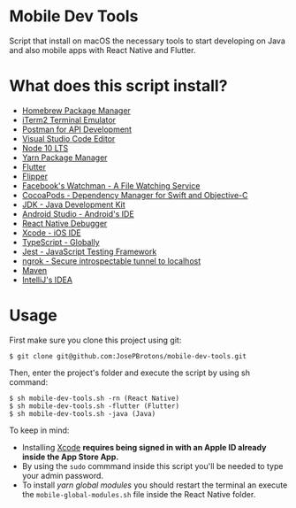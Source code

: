 
# Mobile Dev Tools

Script that install on macOS the necessary tools to start developing on Java and also mobile apps with React Native and Flutter.

# What does this script install?

- [Homebrew Package Manager](https://brew.sh/)
- [iTerm2 Terminal Emulator](https://iterm2.com/)
- [Postman for API Development](https://www.postman.com/)
- [Visual Studio Code Editor](https://code.visualstudio.com/)
- [Node 10 LTS](https://nodejs.org/en/)
- [Yarn Package Manager](https://yarnpkg.com/)
- [Flutter](https://flutter.dev)
- [Flipper](https://fbflipper.com)
- [Facebook's Watchman - A File Watching Service](https://facebook.github.io/watchman/)
- [CocoaPods - Dependency Manager for Swift and Objective-C](https://cocoapods.org/)
- [JDK - Java Development Kit](https://openjdk.java.net/)
- [Android Studio - Android's IDE](https://developer.android.com/studio/)
- [React Native Debugger](https://github.com/jhen0409/react-native-debugger)
- [Xcode - iOS IDE](https://developer.apple.com/xcode/)
- [TypeScript - Globally](https://www.typescriptlang.org/)
- [Jest - JavaScript Testing Framework](https://jestjs.io/)
- [ngrok - Secure introspectable tunnel to localhost](https://ngrok.com/)
- [Maven](https://maven.apache.org/)
- [IntelliJ's IDEA](https://www.jetbrains.com/idea/)

# Usage

First make sure you clone this project using git:

    $ git clone git@github.com:JosePBrotons/mobile-dev-tools.git

Then, enter the project's folder and execute the script by using sh command:

    $ sh mobile-dev-tools.sh -rn (React Native)
    $ sh mobile-dev-tools.sh -flutter (Flutter)
    $ sh mobile-dev-tools.sh -java (Java)

To keep in mind:

- Installing [Xcode](https://developer.apple.com/xcode/) **requires being signed in with an Apple ID already inside the App Store App.**
- By using the `sudo` commmand inside this script you'll be needed to type your admin password.
- To install _yarn global modules_ you should restart the terminal an execute the `mobile-global-modules.sh` file inside the React Native folder.
